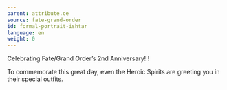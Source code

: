 ```yaml
---
parent: attribute.ce
source: fate-grand-order
id: formal-portrait-ishtar
language: en
weight: 0
---
```


Celebrating Fate/Grand Order’s 2nd Anniversary!!!

To commemorate this great day, even the Heroic Spirits are greeting you in their special outfits.
